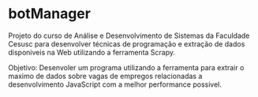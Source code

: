 # botManager

Projeto do curso de Análise e Desenvolvimento de Sistemas da Faculdade Cesusc para desenvolver técnicas de programação e
extração de dados disponiveis na Web utilizando a ferramenta Scrapy.


Objetivo: Desenvoler um programa utilizando a ferramenta para extrair o maximo de dados sobre vagas de empregos relacionadas a desenvolvimento
JavaScript com a melhor performance possivel.
